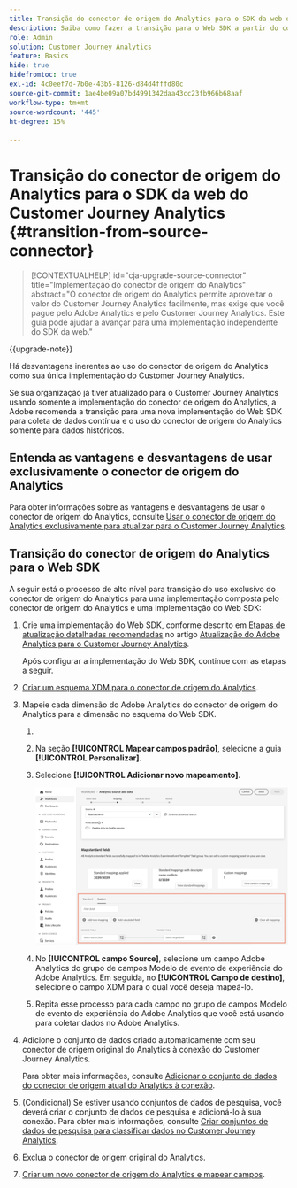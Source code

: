 ```yaml
---
title: Transição do conector de origem do Analytics para o SDK da web do Customer Journey Analytics
description: Saiba como fazer a transição para o Web SDK a partir do conector de origem do Analytics ao atualizar para o Customer Journey Analytics
role: Admin
solution: Customer Journey Analytics
feature: Basics
hide: true
hidefromtoc: true
exl-id: 4c0eef7d-7b0e-43b5-8126-d84d4fffd80c
source-git-commit: 1ae4be09a07bd4991342daa43cc23fb966b68aaf
workflow-type: tm+mt
source-wordcount: '445'
ht-degree: 15%

---
```


# Transição do conector de origem do Analytics para o SDK da web do Customer Journey Analytics {#transition-from-source-connector}

<!-- markdownlint-disable MD034 -->

>[!CONTEXTUALHELP]
>id="cja-upgrade-source-connector"
>title="Implementação do conector de origem do Analytics"
>abstract="O conector de origem do Analytics permite aproveitar o valor do Customer Journey Analytics facilmente, mas exige que você pague pelo Adobe Analytics e pelo Customer Journey Analytics. Este guia pode ajudar a avançar para uma implementação independente do SDK da web."

<!-- markdownlint-enable MD034 -->

{{upgrade-note}}

Há desvantagens inerentes ao uso do conector de origem do Analytics como sua única implementação do Customer Journey Analytics.

Se sua organização já tiver atualizado para o Customer Journey Analytics usando somente a implementação do conector de origem do Analytics, a Adobe recomenda a transição para uma nova implementação do Web SDK para coleta de dados contínua e o uso do conector de origem do Analytics somente para dados históricos.

## Entenda as vantagens e desvantagens de usar exclusivamente o conector de origem do Analytics

Para obter informações sobre as vantagens e desvantagens de usar o conector de origem do Analytics, consulte [Usar o conector de origem do Analytics exclusivamente para atualizar para o Customer Journey Analytics](/help/getting-started/cja-upgrade/cja-upgrade-alternative-source-connector.md).

## Transição do conector de origem do Analytics para o Web SDK

A seguir está o processo de alto nível para transição do uso exclusivo do conector de origem do Analytics para uma implementação composta pelo conector de origem do Analytics e uma implementação do Web SDK:

1. Crie uma implementação do Web SDK, conforme descrito em [Etapas de atualização detalhadas recomendadas](/help/getting-started/cja-upgrade/cja-upgrade-recommendations.md#detailed-recommended-upgrade-steps) no artigo [Atualização do Adobe Analytics para o Customer Journey Analytics](/help/getting-started/cja-upgrade/cja-upgrade-recommendations.md).

   Após configurar a implementação do Web SDK, continue com as etapas a seguir.

1. [Criar um esquema XDM para o conector de origem do Analytics](/help/getting-started/cja-upgrade/cja-upgrade-source-connector-schema.md).

1. Mapeie cada dimensão do Adobe Analytics do conector de origem do Analytics para a dimensão no esquema do Web SDK.

   1. 
      <!-- how do you get here -->

   1. Na seção **[!UICONTROL Mapear campos padrão]**, selecione a guia **[!UICONTROL Personalizar]**.

   1. Selecione **[!UICONTROL Adicionar novo mapeamento]**.

      ![mapear campos de esquema](assets/schema-mapping.png)

   1. No **[!UICONTROL campo Source]**, selecione um campo Adobe Analytics do grupo de campos Modelo de evento de experiência do Adobe Analytics. Em seguida, no **[!UICONTROL Campo de destino]**, selecione o campo XDM para o qual você deseja mapeá-lo.

   1. Repita esse processo para cada campo no grupo de campos Modelo de evento de experiência do Adobe Analytics que você está usando para coletar dados no Adobe Analytics.

1. Adicione o conjunto de dados criado automaticamente com seu conector de origem original do Analytics à conexão do Customer Journey Analytics.

   Para obter mais informações, consulte [Adicionar o conjunto de dados do conector de origem atual do Analytics à conexão](/help/getting-started/cja-upgrade/cja-upgrade-source-connector-dataset.md).

1. (Condicional) Se estiver usando conjuntos de dados de pesquisa, você deverá criar o conjunto de dados de pesquisa e adicioná-lo à sua conexão. Para obter mais informações, consulte [Criar conjuntos de dados de pesquisa para classificar dados no Customer Journey Analytics](/help/getting-started/cja-upgrade/cja-upgrade-dataset-lookup.md).

1. Exclua o conector de origem original do Analytics. <!-- need to add steps somewhere about how to do this -->

1. [Criar um novo conector de origem do Analytics e mapear campos](/help/getting-started/cja-upgrade/cja-upgrade-source-connector.md).
